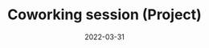 ---
type: laboratory
date: 2022-03-31
title: Coworking session (Project)
tldr: "Coworking session. The students must work on their projects in groups. They must apply the methodology learned in the past session to their games. The teacher conducts the work and assists teams with issues. Furthermore, they discuss design and implementation aspects. "
thumbnail: /static_files/presentations/coworking.png
---